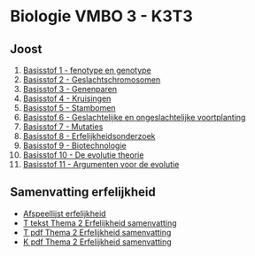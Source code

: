 # Biologie VMBO 3 - K3T3

## Joost

1. [Basisstof 1 - fenotype en genotype](https://www.youtube.com/watch?v=-KA3MghMh0g)
2. [Basisstof 2 - Geslachtschromosomen](https://www.youtube.com/watch?v=hbjusQ_fuJY)
3. [Basisstof 3 - Genenparen](https://www.youtube.com/watch?v=T-uRoFOLJAI)
4. [Basisstof 4 - Kruisingen](https://www.youtube.com/watch?v=JT2qhYV-N-s)
5. [Basisstof 5 - Stambomen](https://www.youtube.com/watch?v=eH7O75OtGUA)
6. [Basisstof 6 - Geslachtelijke en ongeslachtelijke voortplanting](https://www.youtube.com/watch?v=1E9dDJQ7qao)
7. [Basisstof 7 - Mutaties](https://www.youtube.com/watch?v=yEDEGyaspEw)
8. [Basisstof 8 - Erfelijkheidsonderzoek](https://www.youtube.com/watch?v=T3FvxYNmyu4)
9. [Basisstof 9 - Biotechnologie](https://www.youtube.com/watch?v=jgUsospki_k)
10. [Basisstof 10 - De evolutie theorie](https://www.youtube.com/watch?v=86U2xtFH1Hk)
11. [Basisstof 11 - Argumenten voor de evolutie](https://www.youtube.com/watch?v=xQPr2kF6BPo&list=PLr1tx9agautFgJKHJGJlQJ-BYk6XN63G3&index=11)

<!--
## Samenvatting

### doelstelling 1 basisstof 1

Je kunt omschrijven wat een genotype, wat een
fenotype en wat een gen is.

- Genotype: de informatie voor alle erfelijke
    eigenschappen van een organisme.
- Deze informatie ligt in de chromosomen in de
    kern van elke lichaamscel.
- Het genotype bestaat uit alle genen die in een
    celkern aanwezig zijn.
- Fenotype: het uiterlijk (de zichtbare eigenschappen)
    van een organisme.
- Het fenotype komt tot stand door het genotype
    en door invloeden uit het milieu.
- Gen: een deel van een chromosoom met informatie
    voor één erfelijke eigenschap.
- Een chromosoom bevat veel genen.
- In lichaamscellen komen chromosomen in paren
    voor.
- In lichaamscellen komen genen in paren voor.


## Vragen
1. Wat is een genotype?
2. Waar bevindt de informatie voor alle erfelijke eigenschappen zich?
3. Uit welke componenten bestaat het genotype?
4. Hoe wordt het fenotype van een organisme omschreven?
5. Welke factoren beïnvloeden het fenotype?
6. Wat is een gen?
7. Waar bevindt een gen zich op?
8. Hoeveel genen bevat een chromosoom over het algemeen?
9. Hoe komen chromosomen voor in lichaamscellen?
10. Hoe komen genen voor in lichaamscellen?



<!--
### Antwoorden:
1. Het genotype is de verzameling van alle erfelijke informatie van een organisme.
2. De informatie voor erfelijke eigenschappen ligt in de chromosomen in de kern van elke lichaamscel.
3. Het genotype bestaat uit alle genen die in een celkern aanwezig zijn.
4. Het fenotype is het uiterlijk of de zichtbare eigenschappen van een organisme.
5. Het fenotype komt tot stand door zowel het genotype als invloeden uit het milieu.
6. Een gen is een deel van een chromosoom dat informatie bevat voor één erfelijke eigenschap.
7. Een gen bevindt zich op een specifieke locatie op een chromosoom.
8. Een chromosoom bevat veel genen, vaak honderden of duizenden.
9. In lichaamscellen komen chromosomen in paren voor.
10. In lichaamscellen komen genen in paren voor.
11. -->



<!--


3. [Basisstof 3](https://www.youtube.com/watch?v=T-uRoFOLJAI)
4. [Basisstof 4](https://www.youtube.com/watch?v=JT2qhYV-N-s)
5. [Basisstof 5](https://www.youtube.com/watch?v=eH7O75OtGUA)
6. [Basisstof 6](https://www.youtube.com/watch?v=1E9dDJQ7qao)
7. [Basisstof 7](https://www.youtube.com/watch?v=yEDEGyaspEw)
8. [Basisstof 8](https://www.youtube.com/watch?v=T3FvxYNmyu4)
9. [Basisstof 9](https://www.youtube.com/watch?v=jgUsospki_k)
10. [Basisstof 10](https://www.youtube.com/watch?v=86U2xtFH1Hk)

-->

## Samenvatting erfelijkheid
- [Afspeellijst erfelijkheid](https://www.youtube.com/watch?v=-KA3MghMh0g&list=PLr1tx9agautFgJKHJGJlQJ-BYk6XN63G3)
- [T tekst Thema 2 Erfelijkheid samenvatting](samenvattingen/tl/T_erfelijkheid.md)
- [T pdf Thema 2 Erfelijkheid samenvatting](samenvattingen/tl/T_erfelijkheid.pdf)
- [K pdf Thema 2 Erfelijkheid samenvatting](samenvattingen/k/K_erfelijkheid.pdf)





